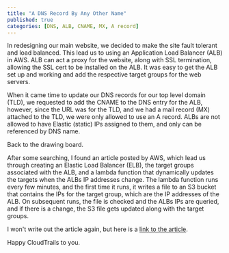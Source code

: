 ```yaml
--- 
title: "A DNS Record By Any Other Name" 
published: true 
categories: [DNS, ALB, CNAME, MX, A record] 
---
```


In redesigning our main website, we decided to make the site fault
tolerant and load balanced. This lead us to using an Application Load Balancer (ALB) in AWS. ALB can act a proxy for the website, along with SSL termination, allowing the SSL cert to be installed on the ALB. It was easy to get the ALB set up and working and add the respective target groups for the web servers.

When it came time to update our DNS records for our top level domain (TLD), we requested to add the CNAME to the DNS entry for the ALB, however, since the URL was for the TLD, and we had a mail record (MX) attached to the TLD, we were only allowed to use an A record. ALBs are not allowed to have Elastic (static) IPs assigned to them, and only can be referenced by DNS name.

Back to the drawing board.

After some searching, I found an article posted by AWS, which lead us through creating an Elastic Load Balancer (ELB), the target groups associated with the ALB, and a lambda function that dynamically updates the targets when the ALBs IP addresses change. The lambda function runs every few minutes, and the first time it runs, it writes a file to an S3 bucket that contains the IPs for the target group, which are the IP addresses of the ALB. On subsequent runs, the file is checked and the ALBs IPs are queried, and if there is a change, the S3 file gets updated along with the target groups.

I won't write out the article again, but here is a [link to the article](https://aws.amazon.com/blogs/networking-and-content-delivery/using-static-ip-addresses-for-application-load-balancers/). 

Happy CloudTrails to you.
